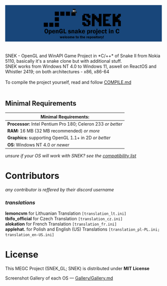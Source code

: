 <div align=center>
  <img src="source/images/banner.png">
</div>
<br><br>
SNEK - OpenGL and WinAPI Game Project in *C/++* of Snake II from Nokia 5110, basically it's a snake clone but with additional stuff. <br>
SNEK works from Windows NT 4.0 to Windows 11, aswell on ReactOS and Whistler 2419; on both architectures - x86, x86-64 <br>
<br>
To compile the project yourself, read and follow <a href="https://github.com/ApplehatDot/SNEK/blob/main/docs%2FCOMPILE.md">COMPILE.md</a> <br><br>

## Minimal Requirements
|Minimal Requirements:|
|-------------|
|**Processor:** Intel Pentium Pro 180; Celeron 233 *or better*|
|**RAM:** 16 MB (32 MB recommended) *or more*|
|**Graphics:** supporting OpenGL 1.1+ in 2D *or better*|
|**OS:** Windows NT 4.0 *or newer* |

_unsure if your OS will work with SNEK? see the [compatibility list](https://github.com/ApplehatDot/SNEK_GL/blob/main/docs/SNEKCL.md)_

# Contributors
_any contributor is reffered by their discord username_
### _translations_
**lemoncvm** for Lithuanian Translation `[translation_lt.ini]`<br>
**tbifo_official** for Czech Translation `[translation_cz.ini]`<br>
**alokation** for French Translation `[translation_fr.ini]`<br>
**applehat.** for Polish and English (US) Translations `[translation_pl-PL.ini; translation_en-US.ini]`<br>

# License
This MEGC Project (SNEK_GL; SNEK) is distributed under **MIT License**

Screenshot Gallery of each OS — <a href="https://github.com/ApplehatDot/SNEK/blob/main/Gallery%2FGallery.md">Gallery/Gallery.md</a>

